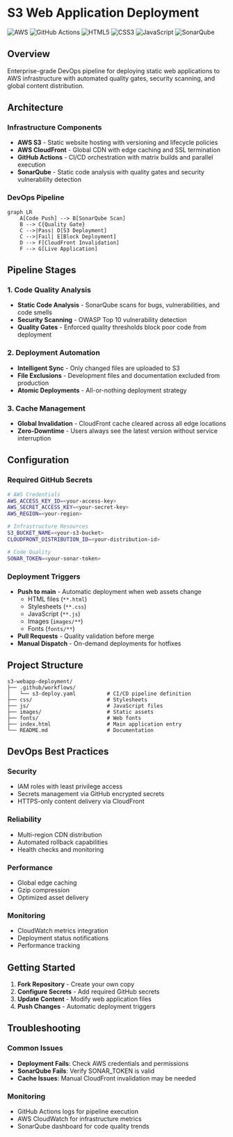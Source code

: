 # S3 Web Application Deployment

![AWS](https://img.shields.io/badge/AWS-%23FF9900.svg?style=for-the-badge&logo=amazon-aws&logoColor=white)
![GitHub Actions](https://img.shields.io/badge/github%20actions-%232671E5.svg?style=for-the-badge&logo=githubactions&logoColor=white)
![HTML5](https://img.shields.io/badge/html5-%23E34F26.svg?style=for-the-badge&logo=html5&logoColor=white)
![CSS3](https://img.shields.io/badge/css3-%231572B6.svg?style=for-the-badge&logo=css3&logoColor=white)
![JavaScript](https://img.shields.io/badge/javascript-%23323330.svg?style=for-the-badge&logo=javascript&logoColor=%23F7DF1E)
![SonarQube](https://img.shields.io/badge/SonarQube-black?style=for-the-badge&logo=sonarqube&logoColor=4E9BCD)

## Overview

Enterprise-grade DevOps pipeline for deploying static web applications to AWS infrastructure with automated quality gates, security scanning, and global content distribution.

## Architecture

### Infrastructure Components
- **AWS S3** - Static website hosting with versioning and lifecycle policies
- **AWS CloudFront** - Global CDN with edge caching and SSL termination
- **GitHub Actions** - CI/CD orchestration with matrix builds and parallel execution
- **SonarQube** - Static code analysis with quality gates and security vulnerability detection

### DevOps Pipeline

```mermaid
graph LR
    A[Code Push] --> B[SonarQube Scan]
    B --> C{Quality Gate}
    C -->|Pass| D[S3 Deployment]
    C -->|Fail| E[Block Deployment]
    D --> F[CloudFront Invalidation]
    F --> G[Live Application]
```

## Pipeline Stages

### 1. Code Quality Analysis
- **Static Code Analysis** - SonarQube scans for bugs, vulnerabilities, and code smells
- **Security Scanning** - OWASP Top 10 vulnerability detection
- **Quality Gates** - Enforced quality thresholds block poor code from deployment

### 2. Deployment Automation
- **Intelligent Sync** - Only changed files are uploaded to S3
- **File Exclusions** - Development files and documentation excluded from production
- **Atomic Deployments** - All-or-nothing deployment strategy

### 3. Cache Management
- **Global Invalidation** - CloudFront cache cleared across all edge locations
- **Zero-Downtime** - Users always see the latest version without service interruption

## Configuration

### Required GitHub Secrets
```bash
# AWS Credentials
AWS_ACCESS_KEY_ID=<your-access-key>
AWS_SECRET_ACCESS_KEY=<your-secret-key>
AWS_REGION=<your-region>

# Infrastructure Resources
S3_BUCKET_NAME=<your-s3-bucket>
CLOUDFRONT_DISTRIBUTION_ID=<your-distribution-id>

# Code Quality
SONAR_TOKEN=<your-sonar-token>
```

### Deployment Triggers
- **Push to main** - Automatic deployment when web assets change
  - HTML files (`**.html`)
  - Stylesheets (`**.css`)
  - JavaScript (`**.js`)
  - Images (`images/**`)
  - Fonts (`fonts/**`)
- **Pull Requests** - Quality validation before merge
- **Manual Dispatch** - On-demand deployments for hotfixes

## Project Structure
```
s3-webapp-deployment/
├── .github/workflows/
│   └── s3-deploy.yaml          # CI/CD pipeline definition
├── css/                        # Stylesheets
├── js/                         # JavaScript files
├── images/                     # Static assets
├── fonts/                      # Web fonts
├── index.html                  # Main application entry
└── README.md                   # Documentation
```

## DevOps Best Practices

### Security
- IAM roles with least privilege access
- Secrets management via GitHub encrypted secrets
- HTTPS-only content delivery via CloudFront

### Reliability
- Multi-region CDN distribution
- Automated rollback capabilities
- Health checks and monitoring

### Performance
- Global edge caching
- Gzip compression
- Optimized asset delivery

### Monitoring
- CloudWatch metrics integration
- Deployment status notifications
- Performance tracking

## Getting Started

1. **Fork Repository** - Create your own copy
2. **Configure Secrets** - Add required GitHub secrets
3. **Update Content** - Modify web application files
4. **Push Changes** - Automatic deployment triggers

## Troubleshooting

### Common Issues
- **Deployment Fails**: Check AWS credentials and permissions
- **SonarQube Fails**: Verify SONAR_TOKEN is valid
- **Cache Issues**: Manual CloudFront invalidation may be needed

### Monitoring
- GitHub Actions logs for pipeline execution
- AWS CloudWatch for infrastructure metrics
- SonarQube dashboard for code quality trends